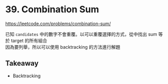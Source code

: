 # 39. Combination Sum

<https://leetcode.com/problems/combination-sum/>

已知 `candidates` 中的數字不會重覆。以可以重覆選擇的方式，從中找出 sum 等於 target 的所有組合  
因為要列舉，所以可以使用 backtracking 的方法進行解題

## Takeaway

- Backtracking
